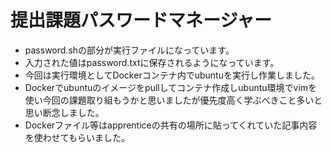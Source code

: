# 提出課題パスワードマネージャー
- password.shの部分が実行ファイルになっています。
- 入力された値はpassword.txtに保存されるようになっています。
- 今回は実行環境としてDockerコンテナ内でubuntuを実行し作業しました。
- Dockerでubuntuのイメージをpullしてコンテナ作成しubuntu環境でvimを使い今回の課題取り組もうかと思いましたが優先度高く学ぶべきこと多いと思い断念しました。
- Dockerファイル等はapprenticeの共有の場所に貼ってくれていた記事内容を使わせてもらいました。
